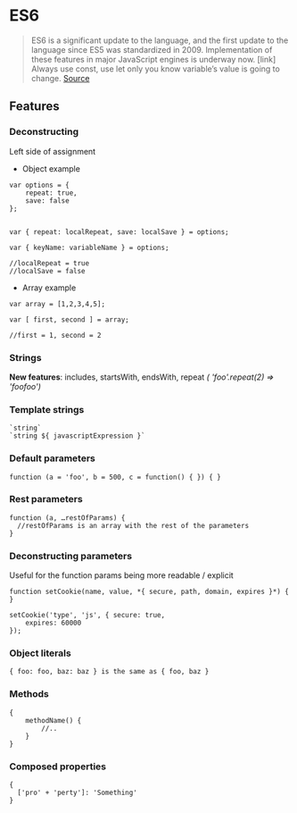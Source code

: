 # ES6
>ES6 is a significant update to the language, and the first update to the language since ES5 was standardized in 2009. Implementation of these features in major JavaScript engines is underway now. [link]
Always use const, use let only you know variable’s value is going to change. [Source](https://github.com/lukehoban/es6features)

## Features
### Deconstructing
Left side of assignment

* Object example

```
var options = {
	repeat: true,
	save: false
};


var { repeat: localRepeat, save: localSave } = options;

var { keyName: variableName } = options;

//localRepeat = true
//localSave = false
```

* Array example

```
var array = [1,2,3,4,5];

var [ first, second ] = array;

//first = 1, second = 2
```

### Strings

**New features**: includes, startsWith, endsWith, repeat *( 'foo'.repeat(2) => 'foofoo')*

### Template strings

```
`string`
`string ${ javascriptExpression }`
```

### Default parameters

```
function (a = 'foo', b = 500, c = function() { }) { }
```

### Rest parameters

```
function (a, …restOfParams) {
  //restOfParams is an array with the rest of the parameters
}
```

### Deconstructing parameters

Useful for the function params being more readable / explicit

```
function setCookie(name, value, *{ secure, path, domain, expires }*) { }

setCookie('type', 'js', { secure: true,
    expires: 60000
});
```

### Object literals

```
{ foo: foo, baz: baz } is the same as { foo, baz }
```

### Methods

```
{
	methodName() {
		//..
	}
}
```

### Composed properties

```
{
  ['pro' + 'perty']: 'Something'
}
```

